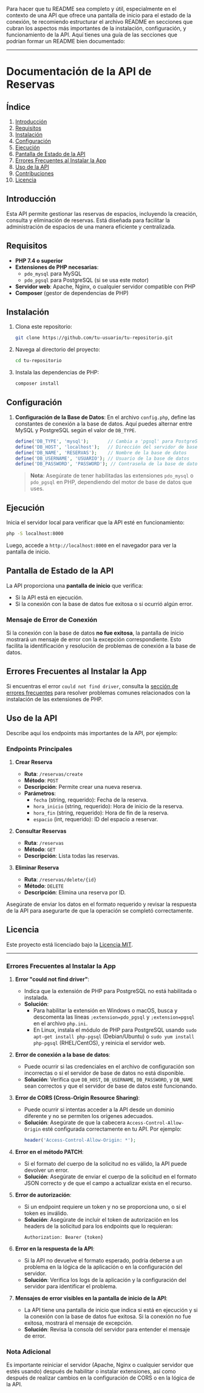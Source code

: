 Para hacer que tu README sea completo y útil, especialmente en el contexto de una API que ofrece una pantalla de inicio para el estado de la conexión, te recomiendo estructurar el archivo README en secciones que cubran los aspectos más importantes de la instalación, configuración, y funcionamiento de la API. Aquí tienes una guía de las secciones que podrían formar un README bien documentado:

---

# Documentación de la API de Reservas

## Índice

1. [Introducción](#introducción)
2. [Requisitos](#requisitos)
3. [Instalación](#instalación)
4. [Configuración](#configuración)
5. [Ejecución](#ejecución)
6. [Pantalla de Estado de la API](#pantalla-de-estado-de-la-api)
7. [Errores Frecuentes al Instalar la App](#errores-frecuentes-al-instalar-la-app)
8. [Uso de la API](#uso-de-la-api)
9. [Contribuciones](#contribuciones)
10. [Licencia](#licencia)

## Introducción

Esta API permite gestionar las reservas de espacios, incluyendo la creación, consulta y eliminación de reservas. Está diseñada para facilitar la administración de espacios de una manera eficiente y centralizada.

## Requisitos

- **PHP 7.4 o superior**
- **Extensiones de PHP necesarias**: 
  - `pdo_mysql` para MySQL
  - `pdo_pgsql` para PostgreSQL (si se usa este motor)
- **Servidor web**: Apache, Nginx, o cualquier servidor compatible con PHP
- **Composer** (gestor de dependencias de PHP)

## Instalación

1. Clona este repositorio:
   ```bash
   git clone https://github.com/tu-usuario/tu-repositorio.git
   ```
2. Navega al directorio del proyecto:
   ```bash
   cd tu-repositorio
   ```
3. Instala las dependencias de PHP:
   ```bash
   composer install
   ```

## Configuración

1. **Configuración de la Base de Datos**: En el archivo `config.php`, define las constantes de conexión a la base de datos. Aquí puedes alternar entre MySQL y PostgreSQL según el valor de `DB_TYPE`.

   ```php
   define('DB_TYPE', 'mysql');       // Cambia a 'pgsql' para PostgreSQL
   define('DB_HOST', 'localhost');   // Dirección del servidor de base de datos
   define('DB_NAME', 'RESERVAS');    // Nombre de la base de datos
   define('DB_USERNAME', 'USUARIO'); // Usuario de la base de datos
   define('DB_PASSWORD', 'PASSWORD'); // Contraseña de la base de datos
   ```

   > **Nota**: Asegúrate de tener habilitadas las extensiones `pdo_mysql` o `pdo_pgsql` en PHP, dependiendo del motor de base de datos que uses.

## Ejecución

Inicia el servidor local para verificar que la API esté en funcionamiento:

```bash
php -S localhost:8000
```

Luego, accede a `http://localhost:8000` en el navegador para ver la pantalla de inicio.

## Pantalla de Estado de la API

La API proporciona una **pantalla de inicio** que verifica:

- Si la API está en ejecución.
- Si la conexión con la base de datos fue exitosa o si ocurrió algún error.

### Mensaje de Error de Conexión

Si la conexión con la base de datos **no fue exitosa**, la pantalla de inicio mostrará un mensaje de error con la excepción correspondiente. Esto facilita la identificación y resolución de problemas de conexión a la base de datos.

## Errores Frecuentes al Instalar la App

Si encuentras el error `could not find driver`, consulta la [sección de errores frecuentes](#errores-frecuentes-al-instalar-la-app) para resolver problemas comunes relacionados con la instalación de las extensiones de PHP.

## Uso de la API

Describe aquí los endpoints más importantes de la API, por ejemplo:

### Endpoints Principales

1. **Crear Reserva**
   - **Ruta**: `/reservas/create`
   - **Método**: `POST`
   - **Descripción**: Permite crear una nueva reserva.
   - **Parámetros**:
     - `fecha` (string, requerido): Fecha de la reserva.
     - `hora_inicio` (string, requerido): Hora de inicio de la reserva.
     - `hora_fin` (string, requerido): Hora de fin de la reserva.
     - `espacio` (int, requerido): ID del espacio a reservar.

2. **Consultar Reservas**
   - **Ruta**: `/reservas`
   - **Método**: `GET`
   - **Descripción**: Lista todas las reservas.

3. **Eliminar Reserva**
   - **Ruta**: `/reservas/delete/{id}`
   - **Método**: `DELETE`
   - **Descripción**: Elimina una reserva por ID.

Asegúrate de enviar los datos en el formato requerido y revisar la respuesta de la API para asegurarte de que la operación se completó correctamente.

## Licencia

Este proyecto está licenciado bajo la [Licencia MIT](https://opensource.org/licenses/MIT).

---

### Errores Frecuentes al Instalar la App

1. **Error "could not find driver"**:
   - Indica que la extensión de PHP para PostgreSQL no está habilitada o instalada. 
   - **Solución**:
     - Para habilitar la extensión en Windows o macOS, busca y descomenta las líneas `;extension=pdo_pgsql` y `;extension=pgsql` en el archivo `php.ini`.
     - En Linux, instala el módulo de PHP para PostgreSQL usando `sudo apt-get install php-pgsql` (Debian/Ubuntu) o `sudo yum install php-pgsql` (RHEL/CentOS), y reinicia el servidor web.

2. **Error de conexión a la base de datos**:
   - Puede ocurrir si las credenciales en el archivo de configuración son incorrectas o si el servidor de base de datos no está disponible.
   - **Solución**: Verifica que `DB_HOST`, `DB_USERNAME`, `DB_PASSWORD`, y `DB_NAME` sean correctos y que el servidor de base de datos esté funcionando.

3. **Error de CORS (Cross-Origin Resource Sharing)**:
   - Puede ocurrir si intentas acceder a la API desde un dominio diferente y no se permiten los orígenes adecuados.
   - **Solución**: Asegúrate de que la cabecera `Access-Control-Allow-Origin` esté configurada correctamente en tu API. Por ejemplo:
     ```php
     header('Access-Control-Allow-Origin: *');
     ```

4. **Error en el método PATCH**:
   - Si el formato del cuerpo de la solicitud no es válido, la API puede devolver un error.
   - **Solución**: Asegúrate de enviar el cuerpo de la solicitud en el formato JSON correcto y de que el campo a actualizar exista en el recurso.

5. **Error de autorización**:
   - Si un endpoint requiere un token y no se proporciona uno, o si el token es inválido.
   - **Solución**: Asegúrate de incluir el token de autorización en los headers de la solicitud para los endpoints que lo requieran:
     ```http
     Authorization: Bearer {token}
     ```

6. **Error en la respuesta de la API**:
   - Si la API no devuelve el formato esperado, podría deberse a un problema en la lógica de la aplicación o en la configuración del servidor.
   - **Solución**: Verifica los logs de la aplicación y la configuración del servidor para identificar el problema.

7. **Mensajes de error visibles en la pantalla de inicio de la API**:
   - La API tiene una pantalla de inicio que indica si está en ejecución y si la conexión con la base de datos fue exitosa. Si la conexión no fue exitosa, mostrará el mensaje de excepción.
   - **Solución**: Revisa la consola del servidor para entender el mensaje de error.

### Nota Adicional

Es importante reiniciar el servidor (Apache, Nginx o cualquier servidor que estés usando) después de habilitar o instalar extensiones, así como después de realizar cambios en la configuración de CORS o en la lógica de la API.
